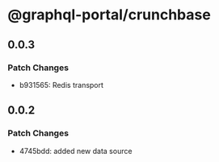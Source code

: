 # @graphql-portal/crunchbase

## 0.0.3

### Patch Changes

- b931565: Redis transport

## 0.0.2

### Patch Changes

- 4745bdd: added new data source
